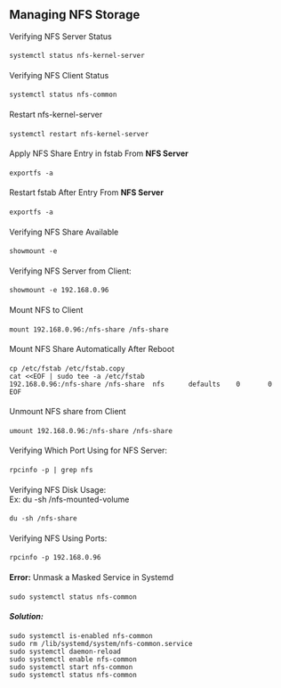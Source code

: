 #
## Managing NFS Storage
Verifying NFS Server Status
####
    systemctl status nfs-kernel-server
####
Verifying NFS Client Status
####
    systemctl status nfs-common
####
Restart nfs-kernel-server
####
    systemctl restart nfs-kernel-server
####
Apply NFS Share Entry in fstab From <b>NFS Server</b>
####
    exportfs -a
####
Restart fstab After Entry From <b>NFS Server</b>
####
    exportfs -a
####
Verifying NFS Share Available
####
    showmount -e
####    
Verifying NFS Server from Client:
####
    showmount -e 192.168.0.96
####
Mount NFS to Client
####
    mount 192.168.0.96:/nfs-share /nfs-share
####
Mount NFS Share Automatically After Reboot
####
    cp /etc/fstab /etc/fstab.copy
    cat <<EOF | sudo tee -a /etc/fstab
    192.168.0.96:/nfs-share /nfs-share  nfs      defaults    0       0
    EOF
####
Unmount NFS share from Client
####
    umount 192.168.0.96:/nfs-share /nfs-share
####
Verifying Which Port Using for NFS Server: 
####
    rpcinfo -p | grep nfs
####
Verifying NFS Disk Usage: <br>
Ex: du -sh /nfs-mounted-volume   
####    
    du -sh /nfs-share
####
Verifying NFS Using Ports:
####
    rpcinfo -p 192.168.0.96
####
<b>Error:</b> Unmask a Masked Service in Systemd
####
    sudo systemctl status nfs-common
####
<b><i>Solution:</b></i>
####
    sudo systemctl is-enabled nfs-common
    sudo rm /lib/systemd/system/nfs-common.service
    sudo systemctl daemon-reload
    sudo systemctl enable nfs-common
    sudo systemctl start nfs-common
    sudo systemctl status nfs-common
####
